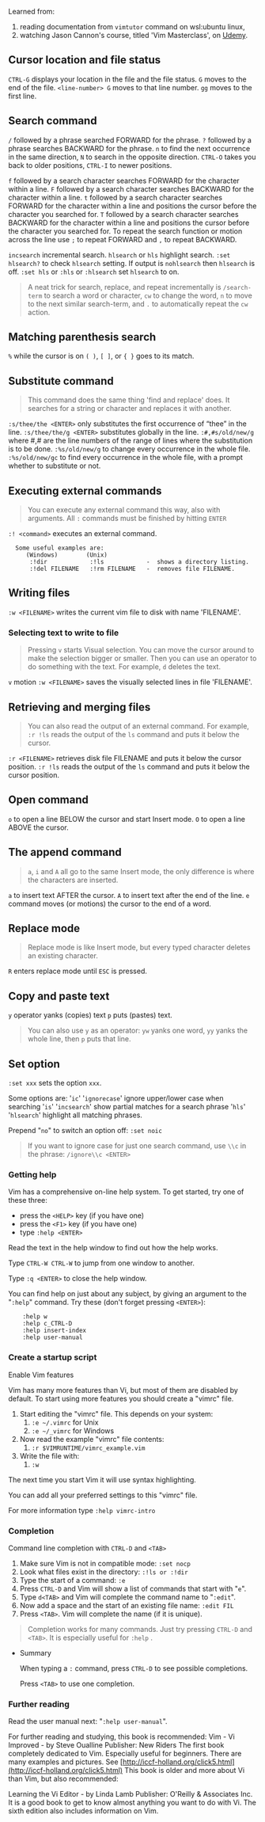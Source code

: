 Learned from:
1. reading documentation from `vimtutor` command on wsl:ubuntu linux,
2. watching Jason Cannon's course, titled 'Vim Masterclass', on [Udemy](https://www.udemy.com/course/vim-commands-cheat-sheet/).
## Cursor location and file status

`CTRL-G` displays your location in the file and the file status.
`G` moves to the end of the file.
`<line-number> G` moves to that line number.
`gg` moves to the first line.
## Search command

`/` followed by a phrase searched FORWARD for the phrase.
`?` followed by a phrase searches BACKWARD for the phrase.
`n` to find the next occurrence in the same direction,
`N` to search in the opposite direction.
`CTRL-O` takes you back to older positions,
`CTRL-I` to newer positions.

`f` followed by a search character searches FORWARD for the character within a line.
`F` followed by a search character searches BACKWARD for the character within a line.
`t` followed by a search character searches FORWARD for the character within a line and positions the cursor before the character you searched for.
`T` followed by a search character searches BACKWARD for the character within a line and positions the cursor before the character you searched for.
To repeat the search function or motion across the line use `;` to repeat FORWARD and `,` to repeat BACKWARD.

`incsearch` incremental search.
`hlsearch` or `hls` highlight search.
`:set hlsearch?` to check `hlsearch` setting. If output is `nohlsearch` then `hlsearch` is off.
`:set hls` or `:hls` or `:hlsearch` set `hlsearch` to on.

>A neat trick for search, replace, and repeat incrementally is `/search-term` to search a word or character, `cw` to change the word, `n` to move to the next similar search-term, and `.` to automatically repeat the `cw` action.
## Matching parenthesis search

`%` while the cursor is on `( )`, `[ ]`, or `{ }` goes to its match.
## Substitute command

>This command does the same thing 'find and replace' does. It searches for a string or character and replaces it with another.

`:s/thee/the <ENTER>` only substitutes the first occurrence of “thee” in the line.
`:s/thee/the/g <ENTER>` substitutes globally in the line.
`:#,#s/old/new/g` where #,# are the line numbers of the range of lines where the substitution is to be done.
`:%s/old/new/g` to change every occurrence in the whole file.
`:%s/old/new/gc` to find every occurrence in the whole file, with a prompt whether to substitute or not.
## Executing external commands

>You can execute any external command this way, also with arguments.
>All `:` commands must be finished by hitting `ENTER`

`:! <command>` executes an external command.

```
  Some useful examples are:
     (Windows)        (Unix)
      :!dir            :!ls            -  shows a directory listing.
      :!del FILENAME   :!rm FILENAME   -  removes file FILENAME.
```

## Writing files

`:w <FILENAME>` writes the current vim file to disk with name 'FILENAME'.
### Selecting text to write to file

> Pressing `v` starts Visual selection. You can move the cursor around to make the selection bigger or smaller. Then you can use an operator to do something with the text. For example, `d` deletes the text.

`v` motion `:w <FILENAME>` saves the visually selected lines in file 'FILENAME'.
## Retrieving and merging files

> You can also read the output of an external command. For example, `:r !ls` reads the output of the `ls` command and puts it below the cursor.

`:r <FILENAME>` retrieves disk file FILENAME and puts it below the cursor position.
`:r !ls` reads the output of the `ls` command and puts it below the cursor position.
## Open command

`o` to open a line BELOW the cursor and start Insert mode.
`O` to open a line ABOVE the cursor.
## The append command

> `a`, `i` and `A` all go to the same Insert mode, the only difference is where the characters are inserted.

`a` to insert text AFTER the cursor.
`A` to insert text after the end of the line.
`e` command moves (or motions) the cursor to the end of a word.
## Replace mode

> Replace mode is like Insert mode, but every typed character deletes an existing character.

`R` enters replace mode until `ESC` is pressed.
## Copy and paste text

`y` operator yanks (copies) text
`p` puts (pastes) text.

> You can also use `y` as an operator: `yw` yanks one word, `yy` yanks the whole line, then `p` puts that line.
## Set option

`:set xxx` sets the option `xxx`.

Some options are:
'`ic`' '`ignorecase`' ignore upper/lower case when searching
'`is`' '`incsearch`' show partial matches for a search phrase
'`hls`' '`hlsearch`' highlight all matching phrases.

Prepend "`no`" to switch an option off: `:set noic`

> If you want to ignore case for just one search command, use `\\c` in the phrase: `/ignore\\c <ENTER>`
### Getting help

Vim has a comprehensive on-line help system. To get started, try one of these three:

- press the `<HELP>` key (if you have one)
- press the `<F1>` key (if you have one)
- type `:help <ENTER>`

Read the text in the help window to find out how the help works.

Type `CTRL-W CTRL-W` to jump from one window to another.

Type `:q <ENTER>` to close the help window.

You can find help on just about any subject, by giving an argument to the "`:help`" command. Try these (don't forget pressing `<ENTER>`):

```
    :help w
    :help c_CTRL-D
    :help insert-index
    :help user-manual
```

### Create a startup script

Enable Vim features

Vim has many more features than Vi, but most of them are disabled by default. To start using more features you should create a "vimrc" file.

1. Start editing the "vimrc" file. This depends on your system:
    1. `:e ~/.vimrc` for Unix
    2. `:e ~/_vimrc` for Windows
2. Now read the example "vimrc" file contents:
    1. `:r $VIMRUNTIME/vimrc_example.vim`
3. Write the file with:
    1. `:w`

The next time you start Vim it will use syntax highlighting.

You can add all your preferred settings to this "vimrc" file.

For more information type `:help vimrc-intro`

### Completion

Command line completion with `CTRL-D` and `<TAB>`

1. Make sure Vim is not in compatible mode: `:set nocp`
2. Look what files exist in the directory: `:!ls or :!dir`
3. Type the start of a command: `:e`
4. Press `CTRL-D` and Vim will show a list of commands that start with "`e`".
5. Type `d<TAB>` and Vim will complete the command name to "`:edit`".
6. Now add a space and the start of an existing file name: `:edit FIL`
7. Press `<TAB>`. Vim will complete the name (if it is unique).

> Completion works for many commands. Just try pressing `CTRL-D` and `<TAB>`. It is especially useful for `:help` .

- Summary
    
    When typing a `:` command, press `CTRL-D` to see possible completions.
    
    Press `<TAB>` to use one completion.
    

### Further reading

Read the user manual next: "`:help user-manual`".

For further reading and studying, this book is recommended: Vim - Vi Improved - by Steve Oualline Publisher: New Riders The first book completely dedicated to Vim. Especially useful for beginners. There are many examples and pictures. See [http://iccf-holland.org/click5.html](http://iccf-holland.org/click5.html) This book is older and more about Vi than Vim, but also recommended:

Learning the Vi Editor - by Linda Lamb Publisher: O'Reilly & Associates Inc. It is a good book to get to know almost anything you want to do with Vi. The sixth edition also includes information on Vim.
